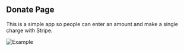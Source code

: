 ## Donate Page

This is a simple app so people can enter an amount and make a single charge with Stripe. 

![Example](https://raw.githubusercontent.com/laravelnews/donate/master/example-image.png)

